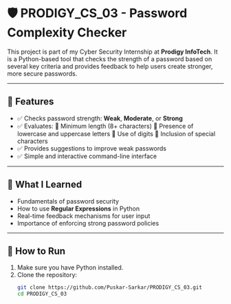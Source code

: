 # 🛡️ PRODIGY_CS_03 - Password Complexity Checker

This project is part of my Cyber Security Internship at **Prodigy InfoTech**. It is a Python-based tool that checks the strength of a password based on several key criteria and provides feedback to help users create stronger, more secure passwords.

---

## 📌 Features

- ✅ Checks password strength: **Weak**, **Moderate**, or **Strong**
- ✅ Evaluates:
  🔹 Minimum length (8+ characters)
  🔹 Presence of lowercase and uppercase letters
  🔹 Use of digits
  🔹 Inclusion of special characters
- ✅ Provides suggestions to improve weak passwords
- ✅ Simple and interactive command-line interface

---

## 🧠 What I Learned

- Fundamentals of password security
- How to use **Regular Expressions** in Python
- Real-time feedback mechanisms for user input
- Importance of enforcing strong password policies

---

## 🚀 How to Run

1. Make sure you have Python installed.
2. Clone the repository:
   ```bash
   git clone https://github.com/Puskar-Sarkar/PRODIGY_CS_03.git
   cd PRODIGY_CS_03

